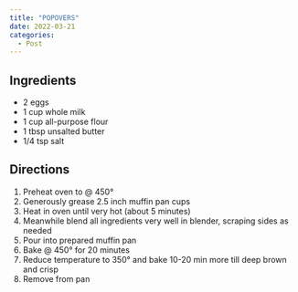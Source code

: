 ```yaml
---
title: "POPOVERS"
date: 2022-03-21
categories:
  - Post
---
```



## Ingredients

* 2 eggs
* 1 cup whole milk
* 1 cup all-purpose flour
* 1 tbsp unsalted butter
* 1/4 tsp salt

## Directions
1. Preheat oven to @ 450°
2. Generously grease 2.5 inch muffin pan cups
3. Heat in oven until very hot (about 5 minutes)
4. Meanwhile blend all ingredients very well in blender, scraping sides as needed
5. Pour into prepared muffin pan
6. Bake @ 450° for 20 minutes
7. Reduce temperature to 350° and bake 10-20 min more till deep brown and crisp
8. Remove from pan

